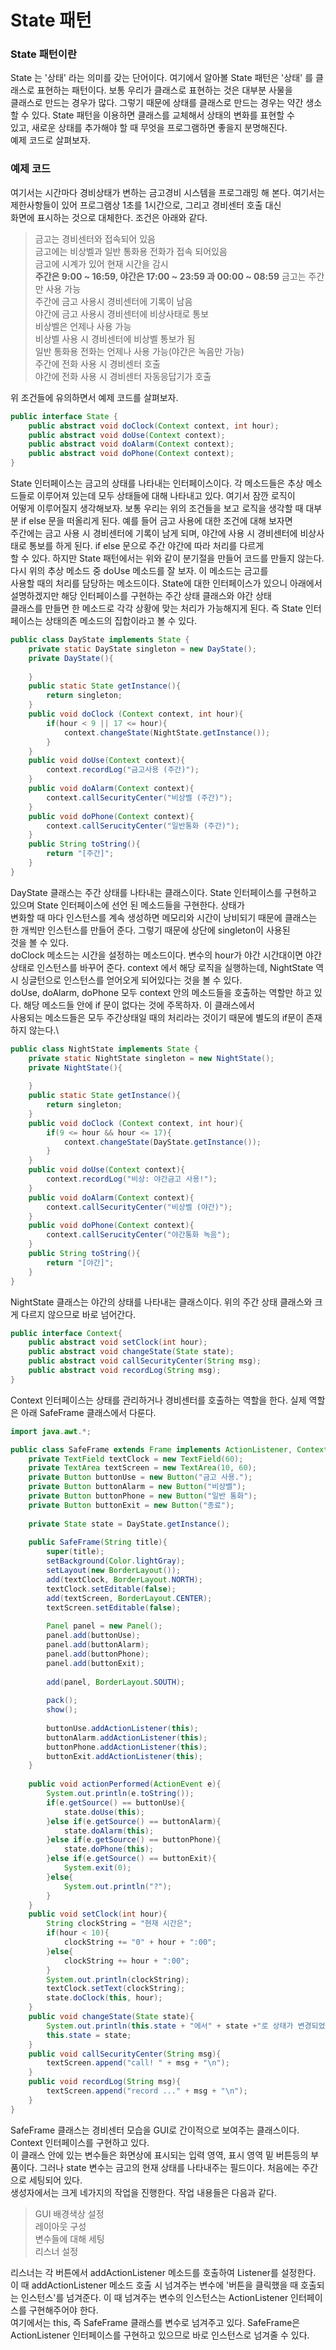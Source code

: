 # State 패턴

### State 패턴이란
State 는 '상태' 라는 의미를 갖는 단어이다. 여기에서 알아볼 State 패턴은 '상태' 를 클래스로 표현하는 패턴이다. 보통 우리가 클래스로 표현하는 것은 대부분 사물을\
클래스로 만드는 경우가 많다. 그렇기 때문에 상태를 클래스로 만드는 경우는 약간 생소할 수 있다. State 패턴을 이용하면 클래스를 교체해서 상태의 변화를 표현할 수 \
있고, 새로운 상태를 추가해야 할 때 무엇을 프로그램하면 좋을지 분명해진다.\
예제 코드로 살펴보자.

### 예제 코드
여기서는 시간마다 경비상태가 변하는 금고경비 시스템을 프로그래밍 해 본다. 여기서는 제한사항들이 있어 프로그램상 1초를 1시간으로, 그리고 경비센터 호출 대신\
화면에 표시하는 것으로 대체한다. 조건은 아래와 같다.

> 금고는 경비센터와 접속되어 있음\
> 금고에는 비상벨과 일반 통화용 전화가 접속 되어있음\
> 금고에 시계가 있어 현재 시간을 감시\
> **주간은 9:00 ~ 16:59, 야간은 17:00 ~ 23:59 과 00:00 ~ 08:59**
> 금고는 주간만 사용 가능\
> 주간에 금고 사용시 경비센터에 기록이 남음\
> 야간에 금고 사용시 경비센터에 비상사태로 통보\
> 비상벨은 언제나 사용 가능\
> 비상벨 사용 시 경비센터에 비상벨 통보가 됨\
> 일반 통화용 전화는 언제나 사용 가능(야간은 녹음만 가능)\
> 주간에 전화 사용 시 경비센터 호출\
> 야간에 전화 사용 시 경비센터 자동응답기가 호출

위 조건들에 유의하면서 예제 코드를 살펴보자.

```java
public interface State {
    public abstract void doClock(Context context, int hour);
    public abstract void doUse(Context context);
    public abstract void doAlarm(Context context);
    public abstract void doPhone(Context context);
}
```
State 인터페이스는 금고의 상태를 나타내는 인터페이스이다. 각 메소드들은 추상 메소드들로 이루어져 있는데 모두 상태들에 대해 나타내고 있다. 여기서 잠깐 로직이\
어떻게 이루어질지 생각해보자. 보통 우리는 위의 조건들을 보고 로직을 생각할 때 대부분 if else 문을 떠올리게 된다. 예를 들어 금고 사용에 대한 조건에 대해 보자면\
주간에는 금고 사용 시 경비센터에 기록이 남게 되며, 야간에 사용 시 경비센터에 비상사태로 통보를 하게 된다. if else 문으로 주간 야간에 따라 처리를 다르게\
할 수 있다. 하지만 State 패턴에서는 위와 같이 분기절을 만들어 코드를 만들지 않는다. 다시 위의 추상 메소드 중 doUse 메소드를 잘 보자. 이 메소드는 금고를 \
사용할 때의 처리를 담당하는 메소드이다. State에 대한 인터페이스가 있으니 아래에서 설명하겠지만 해당 인터페이스를 구현하는 주간 상태 클래스와 야간 상태 \
클래스를 만들면 한 메소드로 각각 상황에 맞는 처리가 가능해지게 된다. 즉 State 인터페이스는 상태의존 메소드의 집합이라고 볼 수 있다.

```java
public class DayState implements State {
    private static DayState singleton = new DayState();
    private DayState(){
        
    }
    public static State getInstance(){
        return singleton;
    }
    public void doClock (Context context, int hour){
        if(hour < 9 || 17 <= hour){
            context.changeState(NightState.getInstance());
        }
    }
    public void doUse(Context context){
        context.recordLog("금고사용 (주간)");
    }
    public void doAlarm(Context context){
        context.callSecurityCenter("비상벨 (주간)");
    }
    public void doPhone(Context context){
        context.callSerucityCenter("일반통화 (주간)");
    }
    public String toString(){
        return "[주간]";
    }
}
```
DayState 클래스는 주간 상태를 나타내는 클래스이다. State 인터페이스를 구현하고 있으며 State 인터페이스에 선언 된 메소드들을 구현한다. 상태가\
변화할 때 마다 인스턴스를 계속 생성하면 메모리와 시간이 낭비되기 때문에 클래스는 한 개씩만 인스턴스를 만들어 준다. 그렇기 때문에 상단에 singleton이 사용된\
것을 볼 수 있다.\
doClock 메소드는 시간을 설정하는 메소드이다. 변수의 hour가 야간 시간대이면 야간 상태로 인스턴스를 바꾸어 준다. context 에서 해당 로직을 실행하는데, 
NightState 역시 싱글턴으로 인스턴스를 얻어오게 되어있다는 것을 볼 수 있다.\
doUse, doAlarm, doPhone 모두 context 안의 메소드들을 호출하는 역할만 하고 있다. 해당 메소드들 안에 if 문이 없다는 것에 주목하자. 이 클래스에서 \
사용되는 메소드들은 모두 주간상태일 때의 처리라는 것이기 때문에 별도의 if문이 존재하지 않는다.\

```java
public class NightState implements State {
    private static NightState singleton = new NightState();
    private NightState(){
        
    }
    public static State getInstance(){
        return singleton;
    }
    public void doClock (Context context, int hour){
        if(9 <= hour && hour <= 17){
            context.changeState(DayState.getInstance());
        }
    }
    public void doUse(Context context){
        context.recordLog("비상: 야간금고 사용!");
    }
    public void doAlarm(Context context){
        context.callSecurityCenter("비상벨 (야간)");
    }
    public void doPhone(Context context){
        context.callSerucityCenter("야간통화 녹음");
    }
    public String toString(){
        return "[야간]";
    }
}
```
NightState 클래스는 야간의 상태를 나타내는 클래스이다. 위의 주간 상태 클래스와 크게 다르지 않으므로 바로 넘어간다.

```java
public interface Context{
    public abstract void setClock(int hour);
    public abstract void changeState(State state);
    public abstract void callSecurityCenter(String msg);
    public abstract void recordLog(String msg);
}
```
Context 인터페이스는 상태를 관리하거나 경비센터를 호출하는 역할을 한다. 실제 역할은 아래 SafeFrame 클래스에서 다룬다.

```java
import java.awt.*;

public class SafeFrame extends Frame implements ActionListener, Context{
    private TextField textClock = new TextField(60);
    private TextArea textScreen = new TextArea(10, 60);
    private Button buttonUse = new Button("금고 사용.");
    private Button buttonAlarm = new Button("비상벨");
    private Button buttonPhone = new Button("일반 통화");
    private Button buttonExit = new Button("종료");
    
    private State state = DayState.getInstance();
    
    public SafeFrame(String title){
        super(title);
        setBackground(Color.lightGray);
        setLayout(new BorderLayout());
        add(textClock, BorderLayout.NORTH);
        textClock.setEditable(false);
        add(textScreen, BorderLayout.CENTER);
        textScreen.setEditable(false);
        
        Panel panel = new Panel();
        panel.add(buttonUse);
        panel.add(buttonAlarm);
        panel.add(buttonPhone);
        panel.add(buttonExit);
        
        add(panel, BorderLayout.SOUTH);
        
        pack();
        show();
        
        buttonUse.addActionListener(this);
        buttonAlarm.addActionListener(this);
        buttonPhone.addActionListener(this);
        buttonExit.addActionListener(this);
    }
    
    public void actionPerformed(ActionEvent e){
        System.out.println(e.toString());
        if(e.getSource() == buttonUse){
            state.doUse(this);
        }else if(e.getSource() == buttonAlarm){
            state.doAlarm(this);
        }else if(e.getSource() == buttonPhone){
            state.doPhone(this);
        }else if(e.getSource() == buttonExit){
            System.exit(0);
        }else{
            System.out.println("?");
        }
    }
    public void setClock(int hour){
        String clockString = "현재 시간은";
        if(hour < 10){
            clockString += "0" + hour + ":00";
        }else{
            clockString += hour + ":00";
        }
        System.out.println(clockString);
        textClock.setText(clockString);
        state.doClock(this, hour);
    }
    public void changeState(State state){
        System.out.println(this.state + "에서" + state +"로 상태가 변경되었습니다.");
        this.state = state;
    }
    public void callSecurityCenter(String msg){
        textScreen.append("call! " + msg + "\n");
    }
    public void recordLog(String msg){
        textScreen.append("record ..." + msg + "\n");
    }
}
```
SafeFrame 클래스는 경비센터 모습을 GUI로 간이적으로 보여주는 클래스이다. Context 인터페이스를 구현하고 있다.\
이 클래스 안에 있는 변수들은 화면상에 표시되는 입력 영역, 표시 영역 밑 버튼등의 부품이다. 그러나 state 변수는 금고의 현재 상태를 나타내주는 필드이다.
처음에는 주간으로 세팅되어 있다.\
생성자에서는 크게 네가지의 작업을 진행한다. 작업 내용들은 다음과 같다.
> GUI 배경색상 설정 \
> 레이아웃 구성 \
> 변수들에 대해 세팅 \
> 리스너 설정

리스너는 각 버튼에서 addActionListener 메소드를 호출하여 Listener를 설정한다. 이 때 addActionListener 메소드 호출 시 넘겨주는 변수에 
'버튼을 클릭했을 때 호출되는 인스턴스'를 넘겨준다. 이 때 넘겨주는 변수의 인스턴스는 ActionListener 인터페이스를 구현해주어야 한다.\
여기에서는 this, 즉 SafeFrame 클래스를 변수로 넘겨주고 있다. SafeFrame은 ActionListener 인터페이스를 구현하고 있으므로 바로 인스턴스로 넘겨줄 수 있다.